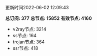 更新时间2022-06-02 12:09:43

**总订阅: 377**
**总节点: 15852**
**有效节点: 4160**
- v2ray节点: 3214
- ss节点: 164
- trojan节点: 364
- ssr节点: 418

